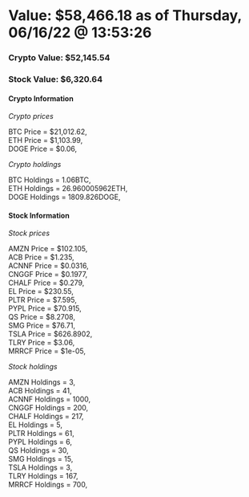 # Value: $58,466.18 as of Thursday, 06/16/22 @ 13:53:26 

### Crypto Value: $52,145.54

### Stock Value: $6,320.64

#### Crypto Information 
*Crypto prices* 

BTC Price = $21,012.62,  
ETH Price = $1,103.99,  
DOGE Price = $0.06,  


*Crypto holdings* 

BTC Holdings = 1.06BTC,  
ETH Holdings = 26.960005962ETH,  
DOGE Holdings = 1809.826DOGE,  


#### Stock Information 

*Stock prices* 

AMZN Price = $102.105,  
ACB Price = $1.235,  
ACNNF Price = $0.0316,  
CNGGF Price = $0.1977,  
CHALF Price = $0.279,  
EL Price = $230.55,  
PLTR Price = $7.595,  
PYPL Price = $70.915,  
QS Price = $8.2708,  
SMG Price = $76.71,  
TSLA Price = $626.8902,  
TLRY Price = $3.06,  
MRRCF Price = $1e-05,  


*Stock holdings* 

AMZN Holdings = 3,  
ACB Holdings = 41,  
ACNNF Holdings = 1000,  
CNGGF Holdings = 200,  
CHALF Holdings = 217,  
EL Holdings = 5,  
PLTR Holdings = 61,  
PYPL Holdings = 6,  
QS Holdings = 30,  
SMG Holdings = 15,  
TSLA Holdings = 3,  
TLRY Holdings = 167,  
MRRCF Holdings = 700,  


